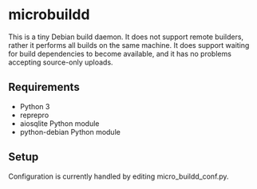 # microbuildd
This is a tiny Debian build daemon.  It does not support remote builders,
rather it performs all builds on the same machine.  It does support waiting
for build dependencies to become available, and it has no problems accepting
source-only uploads.

## Requirements
* Python 3
* reprepro
* aiosqlite Python module
* python-debian Python module

## Setup
Configuration is currently handled by editing micro_buildd_conf.py.
